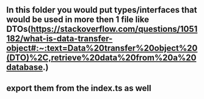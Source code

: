 ## In this folder you would put types/interfaces that would be used in more then 1 file like DTOs(https://stackoverflow.com/questions/1051182/what-is-data-transfer-object#:~:text=Data%20transfer%20object%20(DTO)%2C,retrieve%20data%20from%20a%20database.)

## export them from the index.ts as well
